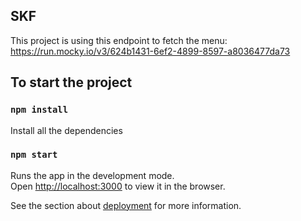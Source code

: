 ## SKF
This project is using this endpoint to fetch the menu:
https://run.mocky.io/v3/624b1431-6ef2-4899-8597-a8036477da73
## To start the project

### `npm install`

Install all the dependencies
### `npm start`

Runs the app in the development mode.\
Open [http://localhost:3000](http://localhost:3000) to view it in the browser.

See the section about [deployment](https://facebook.github.io/create-react-app/docs/deployment) for more information.
